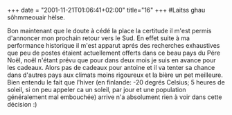 +++
date = "2001-11-21T01:06:41+02:00"
title="16"
+++
#Laitss ghau sôhmmeouair hèlse.  

Bon maintenant que le doute à cédé la place la certitude il m'est permis d'annoncer mon prochain retour vers le Sud. En effet suite à ma performance historique il m'est apparut aprés des recherches exhaustives que peu de postes étaient actuellement offerts dans ce beau pays du Pére Noël, noël n'étant prévu que pour dans deux mois je suis en avance pour les cadeaux. Alors pas de cadeaux pour antoine et il va tenter sa chance dans d'autres pays aux climats moins rigoureux et la bière un pet meilleure. Bien entendu le fait que l'hiver (en finlande: -20 degrés Celsius; 5 heures de soleil, si on peu appeler ca un soleil, par jour et une population généralement mal embouchée) arrive n'a absolument rien à voir dans cette décision :)


